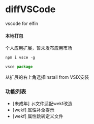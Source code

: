 # diffVSCode
vscode for elfin

#### 本地打包
个人应用扩展，暂未发布应用市场

```js
npm i vsce -g

vsce package
```
从扩展的右上角选择Install from VSIX安装

### 功能列表

- [未成年] .js文件适配wekf改造
- [wekf] 属性补全提示
- [wekf] 属性跳转定义文件